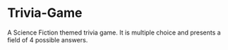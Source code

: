 # Trivia-Game

A Science Fiction themed trivia game. It is multiple choice and presents a field of 4 possible answers.
